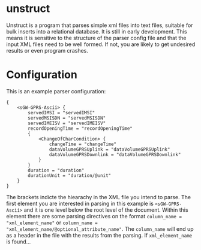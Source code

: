# unstruct
Unstruct is a program that parses simple xml files into text files, suitable for bulk inserts into a relational database.
It is still in early development. This means it is sensitive to the structure of the parser config file and that the 
input XML files need to be well formed. If not, you are likely to get undesired results or even program crashes.

# Configuration
This is an example parser configuration:
```
{
    <sGW-GPRS-Ascii> {
        servedIMSI = "servedIMSI"
        servedMSISDN = "servedMSISDN"
        servedIMEISV = "servedIMEISV"
        recordOpeningTime = "recordOpeningTime"
        {
            <ChangeOfCharCondition> {
                changeTime = "changeTime"
                dataVolumeGPRSUplink = "dataVolumeGPRSUplink"
                dataVolumeGPRSDownlink = "dataVolumeGPRSDownlink"
            }
        }
        duration = "duration"
        durationUnit = "duration/@unit"
    }
}
```
The brackets indicte the hiearachy in the XML file you intend to parse. The first element you are interested in parsing in this example 
is `<sGW-GPRS-Ascii>` and it is one level below the root level of the document. Within this element there are some parsing directives 
on the format `column_name = "xml_element_name"` or `column_name = "xml_element_name/@optional_attribute_name"`. The `column_name` will end up as a header in the file with 
the results from the parsing. If `xml_element_name` is found...
